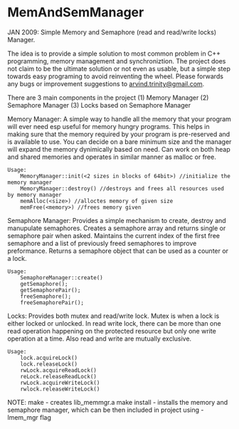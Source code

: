 MemAndSemManager
================

JAN 2009: Simple Memory and Semaphore (read and read/write locks) Manager.

The idea is to provide a simple solution to most common problem in C++ programming, memory management and synchroniztion. The project does not claim to be the ultimate solution or not even as usable, but a simple step towards easy programing to avoid reinventing the wheel. Please forwards any bugs or improvement suggestions to arvind.trinity@gmail.com.

There are 3 main components in the project
(1) Memory Manager
(2) Semaphore Manager
(3) Locks based on Semaphore Manager

Memory Manager:
    A simple way to handle all the memory that your program will ever need esp useful for memory hungry programs. This helps in making sure that the memory required by your program is pre-reserved and is available to use. You can decide on a bare minimum size and the manager will expand the memory dynimically based on need. Can work on both heap and shared memories and operates in similar manner as malloc or free. 

    Usage:
        MemoryManager::init(<2 sizes in blocks of 64bit>) //initialize the memory manager
        MemoryManager::destroy() //destroys and frees all resources used by memory manager
        memAlloc(<size>) //alloctes memory of given size
        memFree(<memory>) //frees memory given

Semaphore Manager:
    Provides a simple mechanism to create, destroy and manupulate semaphores. Creates a semaphore array and returns single or semaphore pair when asked. Maintains the current index of the first free semaphore and a list of previously freed semaphores to improve preformance. Returns a semaphore object that can be used as a counter or a lock.

    Usage:
        SemaphoreManager::create()
        getSemaphore();
        getSemaphorePair();
        freeSemaphore();
        freeSemaphorePair();

Locks:
Provides both mutex and read/write lock. Mutex is when a lock is either locked or unlocked. In read write lock, there can be more than one read operation happening on the protected resource but only one write operation at a time. Also read and write are mutually exclusive.

    Usage:
        lock.acquireLock()
        lock.releaseLock()
        rwLock.acquireReadLock()
        reLock.releaseReadLock()
        rwLock.acquireWriteLock()
        rwlock.releaseWriteLock()

NOTE:
    make - creates lib_memmgr.a
    make install - installs the memory and semaphore manager, which can be then included in project using -lmem_mgr flag


